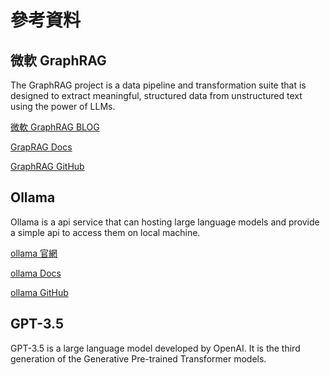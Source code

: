 # 參考資料

## 微軟 GraphRAG

The GraphRAG project is a data pipeline and transformation suite that is designed to extract meaningful, structured data from unstructured text using the power of LLMs.

[微軟 GraphRAG BLOG](https://www.microsoft.com/en-us/research/blog/graphrag-unlocking-llm-discovery-on-narrative-private-data/)

[GrapRAG Docs](https://microsoft.github.io/graphrag/posts/get_started/)

[GraphRAG GitHub](https://github.com/microsoft/graphrag)

## Ollama

Ollama is a api service that can hosting large language models and provide a simple api to access them on local machine.

[ollama 官網](https://ollama.com/)

[ollama Docs](https://github.com/ollama/ollama/tree/main/docs)

[ollama GitHub](https://github.com/ollama/ollama)

## GPT-3.5

GPT-3.5 is a large language model developed by OpenAI. It is the third generation of the Generative Pre-trained Transformer models.